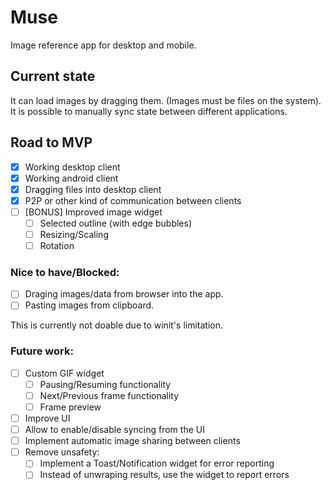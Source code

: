 # Muse

Image reference app for desktop and mobile.

## Current state

It can load images by dragging them. (Images must be files on the system).
It is possible to manually sync state between different applications.

## Road to MVP

- [x] Working desktop client
- [x] Working android client
- [x] Dragging files into desktop client
- [x] P2P or other kind of communication between clients
- [ ] [BONUS] Improved image widget
  - [ ] Selected outline (with edge bubbles)
  - [ ] Resizing/Scaling
  - [ ] Rotation

### Nice to have/Blocked:

- [ ] Draging images/data from browser into the app.
- [ ] Pasting images from clipboard.

This is currently not doable due to winit's limitation.

### Future work:

- [ ] Custom GIF widget
  - [ ] Pausing/Resuming functionality
  - [ ] Next/Previous frame functionality
  - [ ] Frame preview
- [ ] Improve UI
- [ ] Allow to enable/disable syncing from the UI
- [ ] Implement automatic image sharing between clients
- [ ] Remove unsafety:
  - [ ] Implement a Toast/Notification widget for error reporting
  - [ ] Instead of unwraping results, use the widget to report errors